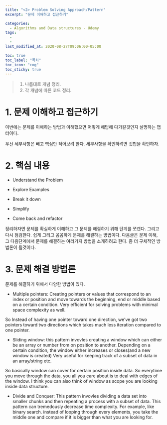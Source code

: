 ```yaml
---
title: "<2> Problem Solving Approach/Pattern"
excerpt: "문제 이해하고 접근하기"

categories:
  - Algorithms and Data structures - Udemy
tags:
  -
  -
last_modified_at: 2020-08-27T09:06:00-05:00

toc: true
toc_label: "목차"
toc_icon: "cog"
toc_sticky: true
---
```


> 1. 나름대로 개념 정리.
> 2. 각 개념에 따른 코드 정리.

# 1. 문제 이해하고 접근하기

이번에는 문제를 이해하는 방법과 이해했으면 어떻게 해답해 다가갈것인지 설명하는 챕터이다.

우선 세부사항은 빼고 핵심만 적어보려 한다. 세부사항을 확인하려면 깃헙을 확인하자.

# 2. 핵심 내용

- Understand the Problem

- Explore Examples

- Break it down

- Simplify

- Come back and refactor

정리하자면 문제를 확실하게 이해하고 그 문제를 해결하기 위해 단계를 쪼갠다. 그리고 다시 점검한다. 쉽게 그리고 꼼꼼하게 문제를 해결하는 방법이다. 다음글은 문제 이해, 그 다음단계에서 문제를 해결하는 여러가지 방법을 소개하려고 한다. 좀 더 구체적인 방법론이 될것이다.

# 3. 문제 해결 방법론

문제를 해결하기 위해서 다양한 방법이 있다.

- Multiple pointers: Creating pointers or values that correspond to an index or position and move towards the beginning, end or middle based on a certain condition. Very efficient for solving problems with minimal space complexity as well.

So Instead of having one pointer toward one direction, we’ve got two pointers toward two directions which takes much less iteration compared to one pointer.

- Sliding window: this pattern invovles creating a window which can either be an array or number from on position to another. Depending on a certain condition, the window either increases or closes(and a new window is created) Very useful for keeping track of a subset of data in an array/string etc.

So basically window can cover for certain position inside data. So everytime you move through the data, you all you care about is to deal with edges of the window. I think you can also think of window as scope you are looking inside data structure.

- Divide and Conquer: This pattern invovles dividing a data set into smaller chunks and then repeating a process with a subset of data. This pattern can tremedously decrease time complexity. For example, like binary search. instead of looping through every elements, you take the middle one and compare if it is bigger than what you are looking for.
